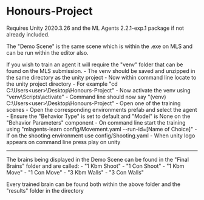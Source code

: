 # Honours-Project

Requires Unity 2020.3.26 and the ML Agents 2.2.1-exp.1 package if not already included.


The "Demo Scene" is the same scene which is within the .exe on MLS and can be run within the editor also.


If you wish to train an agent it will require the "venv" folder that can be found on the MLS submission.
	- The venv should be saved and unzipped in the same directory as the unity project
	- Now within command line locate to the unity project directory
	- For example "cd C:\Users\<user>\Desktop\Honours-Project"
	- Now activate the venv using "venv\Scripts\activate"
	- Command line should now say "(venv) C:\Users\<user>\Desktop\Honours-Project"
	- Open one of the training scenes
	- Open the corresponding environments prefab and select the agent
	- Ensure the "Behavior Type" is set to default and "Model" is None on the "Behavior Parameters" component
	- On command line start the training using "mlagents-learn config/Movement.yaml --run-id=[Name of Choice]"
	- If on the shooting environment use config/Shooting.yaml
	- When unity logo appears on command line press play on unity

----------------

The brains being displayed in the Demo Scene can be found in the "Final Brains" folder and are called:
	- "1 Kbm Shoot"
	- "1 Con Shoot"
	- "1 Kbm Move"
	- "1 Con Move"
	- "3 Kbm Walls"
	- "3 Con Walls"

Every trained brain can be found both within the above folder and the "results" folder in the directory